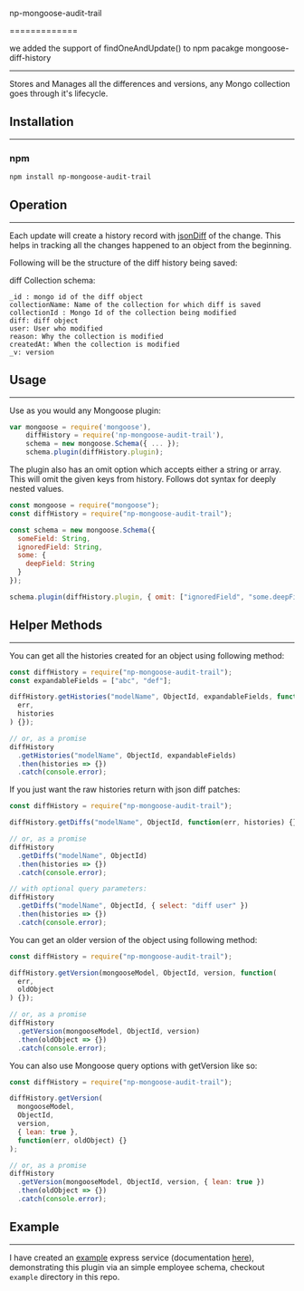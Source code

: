 np-mongoose-audit-trail

=============

we added the support of findOneAndUpdate() to npm pacakge mongoose-diff-history

---

Stores and Manages all the differences and versions, any Mongo collection goes through it's lifecycle.

## Installation

---

### npm

```sh
npm install np-mongoose-audit-trail
```

## Operation

---

Each update will create a history record with [jsonDiff](https://github.com/benjamine/jsondiffpatch) of the change. This helps in tracking all the changes happened to an object from the beginning.

Following will be the structure of the diff history being saved:

diff Collection schema:

```
_id : mongo id of the diff object
collectionName: Name of the collection for which diff is saved
collectionId : Mongo Id of the collection being modified
diff: diff object
user: User who modified
reason: Why the collection is modified
createdAt: When the collection is modified
_v: version
```

## Usage

---

Use as you would any Mongoose plugin:

```js
var mongoose = require('mongoose'),
    diffHistory = require('np-mongoose-audit-trail'),
    schema = new mongoose.Schema({ ... });
    schema.plugin(diffHistory.plugin);
```

The plugin also has an omit option which accepts either a string or array. This will omit the given
keys from history. Follows dot syntax for deeply nested values.

```js
const mongoose = require("mongoose");
const diffHistory = require("np-mongoose-audit-trail");

const schema = new mongoose.Schema({
  someField: String,
  ignoredField: String,
  some: {
    deepField: String
  }
});

schema.plugin(diffHistory.plugin, { omit: ["ignoredField", "some.deepField"] });
```

## Helper Methods

---

You can get all the histories created for an object using following method:

```js
const diffHistory = require("np-mongoose-audit-trail");
const expandableFields = ["abc", "def"];

diffHistory.getHistories("modelName", ObjectId, expandableFields, function(
  err,
  histories
) {});

// or, as a promise
diffHistory
  .getHistories("modelName", ObjectId, expandableFields)
  .then(histories => {})
  .catch(console.error);
```

If you just want the raw histories return with json diff patches:

```js
const diffHistory = require("np-mongoose-audit-trail");

diffHistory.getDiffs("modelName", ObjectId, function(err, histories) {});

// or, as a promise
diffHistory
  .getDiffs("modelName", ObjectId)
  .then(histories => {})
  .catch(console.error);

// with optional query parameters:
diffHistory
  .getDiffs("modelName", ObjectId, { select: "diff user" })
  .then(histories => {})
  .catch(console.error);
```

You can get an older version of the object using following method:

```js
const diffHistory = require("np-mongoose-audit-trail");

diffHistory.getVersion(mongooseModel, ObjectId, version, function(
  err,
  oldObject
) {});

// or, as a promise
diffHistory
  .getVersion(mongooseModel, ObjectId, version)
  .then(oldObject => {})
  .catch(console.error);
```

You can also use Mongoose query options with getVersion like so:

```js
const diffHistory = require("np-mongoose-audit-trail");

diffHistory.getVersion(
  mongooseModel,
  ObjectId,
  version,
  { lean: true },
  function(err, oldObject) {}
);

// or, as a promise
diffHistory
  .getVersion(mongooseModel, ObjectId, version, { lean: true })
  .then(oldObject => {})
  .catch(console.error);
```

## Example

---

I have created an [example](https://github.com/quile8x/np-mongoose-audit-trail/tree/main/example) express service (documentation [here](https://github.com/quile8x/np-mongoose-audit-trail/tree/main/README.md)), demonstrating this plugin via an simple employee schema, checkout `example` directory in this repo.
